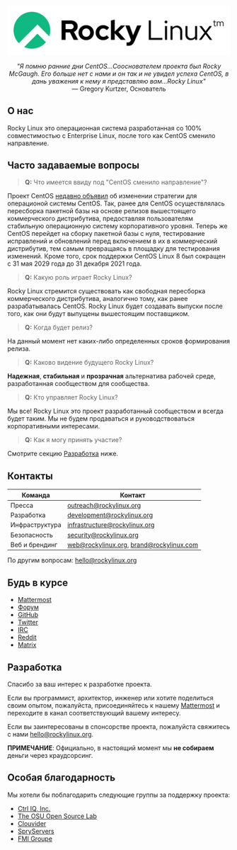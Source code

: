 <p align="center">
<a href="https://rockylinux.org/">
<img src="https://raw.githubusercontent.com/rocky-linux/branding/main/logo-text-light%402x.png" alt="Rocky Linux Logo">
</a>
</p>

<p align="center">
<i>"Я помню ранние дни CentOS...Сооснователем проекта был Rocky McGaugh. Его больше нет с нами и он так и не увидел успеха CentOS, в дань уважения к нему я представляю вам...Rocky Linux"</i><br>
— Gregory Kurtzer, Основатель
</p>

## О нас

Rocky Linux это операционная система разработанная со 100% совместимостью с Enterprise Linux, после того как CentOS сменило направление.

## Часто задаваемые вопросы

> **Q:** Что имеется ввиду под "CentOS сменило направление"?

Проект CentOS [недавно объявил](https://blog.centos.org/2020/12/future-is-centos-stream/) об изменении стратегии для операционой системы CentOS. 
Так, ранее для CentOS осуществлялась пересборка пакетной базы на основе релизов вышестоящего коммерческого дистрибутива, предоставляя пользователям стабильную операционную систему корпоративного уровня. Теперь же CentOS перейдет на сборку пакетной базы с нуля, тестирование исправлений и обновлений перед включением в их в коммерческий дистрибутив, тем самым превращаясь в площадку для тестирования изменений. 
Кроме того, срок поддержки CentOS Linux 8 был сокращен с 31 мая 2029 года до 31 декабря 2021 года. 

> **Q:** Какую роль играет Rocky Linux? 

Rocky Linux стремится существовать как свободная пересборка коммерческого дистрибутива, аналогично тому, как ранее разрабатывалась CentOS. Rocky Linux будет создавать выпуски после того, как они будут выпущены вышестоящим поставщиком. 

> **Q:** Когда будет релиз?

На данный момент нет каких-либо определенных сроков формирования релиза.

> **Q:** Каково видение будущего Rocky Linux?

**Надежная**, **стабильная** и **прозрачная** альтернатива рабочей среде, разработанная сообществом для сообщества.

> **Q:** Кто управляет Rocky Linux?

Мы все! Rocky Linux это проект разработанный сообществом и всегда будет таким. Мы не будем продаваться и руководствоваться корпоративными интересами.

> **Q:** Как я могу принять участие?

Смотрите секцию [Разработка](#Разработка) ниже.

## Контакты

| Команда                       | Контакт                                   |
|-------------------------------|-------------------------------------------|
| Пресса                        | outreach@rockylinux.org                   |
| Разработка                    | development@rockylinux.org                |
| Инфраструктура                | infrastructure@rockylinux.org             |
| Безопасность                  | security@rockylinux.org                   |
| Веб и брендинг                | web@rockylinux.org, brand@rockylinux.com  |


По другим вопросам: hello@rockylinux.org

## Будь в курсе

* [Mattermost](https://chat.rockylinux.org)
* [Форум](https://forums.rockylinux.org/)
* [GitHub](https://github.com/rocky-linux/)
* [Twitter](https://twitter.com/rocky_linux)
* [IRC](https://webchat.freenode.net/?channels=rockylinux)
* [Reddit](https://www.reddit.com/r/RockyLinux)
* [Matrix](https://matrix.to/#/+rockylinux:matrix.org)

## Разработка

Спасибо за ваш интерес к разработке проекта.

Если вы программист, архитектор, инженер или хотите поделиться своим опытом, пожалуйста, присоединяйтесь к нашему [Mattermost](https://chat.rockylinux.org) и переходите в канал соответствующий вашему интересу.

Если вы заинтересованы в спонсорстве проекта, пожалуйста свяжитесь с нами hello@rockylinux.org.

**ПРИМЕЧАНИЕ**: Официально, в настоящий момент мы **не собираем** деньги через краудсорсинг.

## Особая благодарность

Мы хотели бы поблагодарить следующие группы за поддержку проекта:
* [Ctrl IQ, Inc.](https://www.ctrl-cmd.com)
* [The OSU Open Source Lab](https://osuosl.org/)
* [Clouvider](https://www.clouvider.co.uk/)
* [SpryServers](https://www.spryservers.net/)
* [FMI Groupe](https://www.fmi.fr/)
